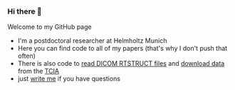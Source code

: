 ### Hi there 👋

Welcome to my GitHub page

*  I'm a postdoctoral researcher at Helmholtz Munich
*  Here you can find code to all of my papers (that's why I don't push that often)
*  There is also code to [read DICOM RTSTRUCT files](https://github.com/LangDaniel/dicom_reader) and [download data](https://github.com/LangDaniel/TCIA_client) from the [TCIA](https://www.cancerimagingarchive.net/)
*  just [write me](mailto:daniel.lang@tum.de) if you have questions

<!--
**LangDaniel/LangDaniel** is a ✨ _special_ ✨ repository because its `README.md` (this file) appears on your GitHub profile.

Here are some ideas to get you started:

- 🔭 I’m currently working on ...
- 🌱 I’m currently learning ...
- 👯 I’m looking to collaborate on ...
- 🤔 I’m looking for help with ...
- 💬 Ask me about ...
- 📫 How to reach me: ...
- 😄 Pronouns: ...
- ⚡ Fun fact: ...
-->
